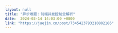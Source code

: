 ```yaml
---
layout: null
title: "异步难题：前端并发控制全解析"
date:  2024-03-14 14:03:00 +0800
link: "https://juejin.cn/post/7345423793210802186"
---
```

